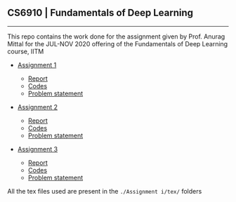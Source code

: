 ## CS6910 | Fundamentals of Deep Learning 

---

This repo contains the work done for the assignment given by Prof. Anurag Mittal for the JUL-NOV 2020 offering of the Fundamentals of Deep Learning course, IITM

- [Assignment 1](./Assignment1/)
    - [Report](./Assignment1/Report_compressed.pdf)
    - [Codes](./Assignment1/Code/)
    - [Problem statement](./Assignment1/Assignment1.pdf)

- [Assignment 2](./Assignment2)
    - [Report](./Assignment2/Report.pdf)
    - [Codes](./Assignment2/Code/)
    - [Problem statement](./Assignment2/Assignment2.pdf)

- [Assignment 3](./Assignment3)
    - [Report](./Assignment3/Report.pdf)
    - [Codes](./Assignment3/Code/)
    - [Problem statement](./Assignment3/Assignment3.pdf)

All the tex files used are present in the ```./Assignment i/tex/``` folders

